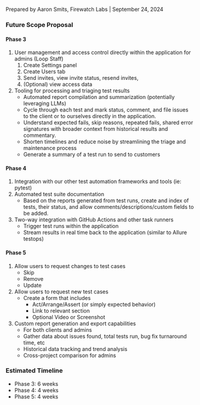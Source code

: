 Prepared by Aaron Smits, Firewatch Labs | September 24, 2024
### Future Scope Proposal
#### Phase 3
1. User management and access control directly within the application for admins (Loop Staff)
	1. Create Settings panel
	2. Create Users tab
	3. Send invites, view invite status, resend invites, 
	4. (Optional) view access data
2. Tooling for processing and triaging test results
	- Automated report compilation and summarization (potentially leveraging LLMs)
	- Cycle through each test and mark status, comment, and file issues to the client or to ourselves directly in the application.
	- Understand expected fails, skip reasons, repeated fails, shared error signatures with broader context from historical results and commentary.
	- Shorten timelines and reduce noise by streamlining the triage and maintenance process
	- Generate a summary of a test run to send to customers
#### Phase 4
1. Integration with our other test automation frameworks and tools (ie: pytest)
2. Automated test suite documentation
	- Based on the reports generated from test runs, create and index of tests, their status, and allow comments/descriptions/custom fields to be added.
3. Two-way integration with GitHub Actions and other task runners
	- Trigger test runs within the application
	- Stream results in real time back to the application (similar to Allure testops)
#### Phase 5
1. Allow users to request changes to test cases
	- Skip
	- Remove
	- Update
2. Allow users to request new test cases
	- Create a form that includes
		- Act/Arrange/Assert (or simply expected behavior)
		- Link to relevant section
		- Optional Video or Screenshot
3. Custom report generation and export capabilities
	- For both clients and admins
	- Gather data about issues found, total tests run, bug fix turnaround time, etc
	- Historical data tracking and trend analysis
	- Cross-project comparison for admins
### Estimated Timeline
- Phase 3: 6 weeks
- Phase 4: 4 weeks
- Phase 5: 4 weeks
